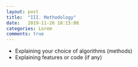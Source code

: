 ```yaml
---
layout: post
title:  "III. Methodology"
date:   2019-11-26 18:15:08
categories: Lorem
comments: true
---
```

- Explaining your choice of algorithms (methods) <br>
- Explaining features or code (if any)